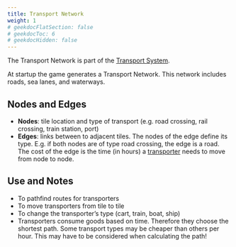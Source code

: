 ```yaml
---
title: Transport Network
weight: 1
# geekdocFlatSection: false
# geekdocToc: 6
# geekdocHidden: false
---
```


The Transport Network is part of the [Transport System](articles/transport-system).

At startup the game generates a Transport Network. This network includes roads, sea lanes, and waterways.

## Nodes and Edges

* **Nodes**: tile location and type of transport (e.g. road crossing, rail crossing, train station, port)
* **Edges**: links between to adjacent tiles. The nodes of the edge define its type. E.g. if both nodes are of type road crossing, the edge is a road. The cost of the edge is the time (in hours) a [transporter](focs/transport-system/transporter/) needs to move from node to node.

## Use and Notes

* To pathfind routes for transporters
* To move transporters from tile to tile
* To change the transporter’s type (cart, train, boat, ship)
* Transporters consume goods based on time. Therefore they choose the shortest path. Some transport types may be cheaper than others per hour. This may have to be considered when calculating the path!
